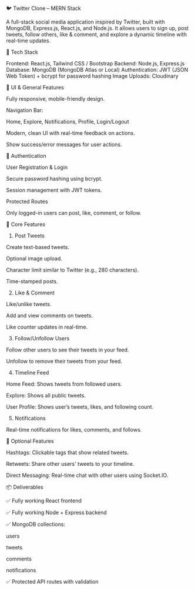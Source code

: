 🐦 Twitter Clone – MERN Stack

A full-stack social media application inspired by Twitter, built with MongoDB, Express.js, React.js, and Node.js.
It allows users to sign up, post tweets, follow others, like & comment, and explore a dynamic timeline with real-time updates.

🧱 Tech Stack

Frontend: React.js, Tailwind CSS / Bootstrap
Backend: Node.js, Express.js
Database: MongoDB (MongoDB Atlas or Local)
Authentication: JWT (JSON Web Token) + bcrypt for password hashing
Image Uploads: Cloudinary

🎨 UI & General Features

Fully responsive, mobile-friendly design.

Navigation Bar:

Home, Explore, Notifications, Profile, Login/Logout

Modern, clean UI with real-time feedback on actions.

Show success/error messages for user actions.

🔐 Authentication

User Registration & Login

Secure password hashing using bcrypt.

Session management with JWT tokens.

Protected Routes

Only logged-in users can post, like, comment, or follow.

🌟 Core Features
1. Post Tweets

Create text-based tweets.

Optional image upload.

Character limit similar to Twitter (e.g., 280 characters).

Time-stamped posts.

2. Like & Comment

Like/unlike tweets.

Add and view comments on tweets.

Like counter updates in real-time.

3. Follow/Unfollow Users

Follow other users to see their tweets in your feed.

Unfollow to remove their tweets from your feed.

4. Timeline Feed

Home Feed: Shows tweets from followed users.

Explore: Shows all public tweets.

User Profile: Shows user’s tweets, likes, and following count.

5. Notifications

Real-time notifications for likes, comments, and follows.

📧 Optional Features

Hashtags: Clickable tags that show related tweets.

Retweets: Share other users' tweets to your timeline.

Direct Messaging: Real-time chat with other users using Socket.IO.

📦 Deliverables

✅ Fully working React frontend

✅ Fully working Node + Express backend

✅ MongoDB collections:

users

tweets

comments

notifications

✅ Protected API routes with validation
